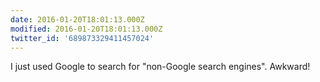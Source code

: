 ```yaml
---
date: 2016-01-20T18:01:13.000Z
modified: 2016-01-20T18:01:13.000Z
twitter_id: '689873329411457024'
---
```


  I just used Google to search for "non-Google search engines". Awkward!
